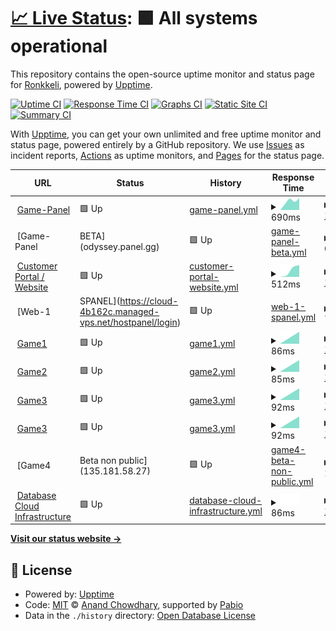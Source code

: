 # [📈 Live Status](https://status.ronkkeli.net): <!--live status--> **🟩 All systems operational**

This repository contains the open-source uptime monitor and status page for [Ronkkeli](https://status.ronkkeli.net), powered by [Upptime](https://github.com/upptime/upptime).

[![Uptime CI](https://github.com/ronkkeli/upptime/workflows/Uptime%20CI/badge.svg)](https://github.com/ronkkeli/upptime/actions?query=workflow%3A%22Uptime+CI%22)
[![Response Time CI](https://github.com/ronkkeli/upptime/workflows/Response%20Time%20CI/badge.svg)](https://github.com/ronkkeli/upptime/actions?query=workflow%3A%22Response+Time+CI%22)
[![Graphs CI](https://github.com/ronkkeli/upptime/workflows/Graphs%20CI/badge.svg)](https://github.com/ronkkeli/upptime/actions?query=workflow%3A%22Graphs+CI%22)
[![Static Site CI](https://github.com/ronkkeli/upptime/workflows/Static%20Site%20CI/badge.svg)](https://github.com/ronkkeli/upptime/actions?query=workflow%3A%22Static+Site+CI%22)
[![Summary CI](https://github.com/ronkkeli/upptime/workflows/Summary%20CI/badge.svg)](https://github.com/ronkkeli/upptime/actions?query=workflow%3A%22Summary+CI%22)

With [Upptime](https://upptime.js.org), you can get your own unlimited and free uptime monitor and status page, powered entirely by a GitHub repository. We use [Issues](https://github.com/ronkkeli/upptime/issues) as incident reports, [Actions](https://github.com/ronkkeli/upptime/actions) as uptime monitors, and [Pages](https://status.ronkkeli.net) for the status page.

<!--start: status pages-->
<!-- This summary is generated by Upptime (https://github.com/upptime/upptime) -->
<!-- Do not edit this manually, your changes will be overwritten -->
<!-- prettier-ignore -->
| URL | Status | History | Response Time | Uptime |
| --- | ------ | ------- | ------------- | ------ |
| <img alt="" src="https://icons.duckduckgo.com/ip3/panel.ronkkeli.net.ico" height="13"> [Game-Panel](https://panel.ronkkeli.net) | 🟩 Up | [game-panel.yml](https://github.com/1Ronkkeli/upptime/commits/HEAD/history/game-panel.yml) | <details><summary><img alt="Response time graph" src="./graphs/game-panel/response-time-week.png" height="20"> 690ms</summary><br><a href="https://status.ronkkeli.net/history/game-panel"><img alt="Response time 690" src="https://img.shields.io/endpoint?url=https%3A%2F%2Fraw.githubusercontent.com%2F1Ronkkeli%2Fupptime%2FHEAD%2Fapi%2Fgame-panel%2Fresponse-time.json"></a><br><a href="https://status.ronkkeli.net/history/game-panel"><img alt="24-hour response time 690" src="https://img.shields.io/endpoint?url=https%3A%2F%2Fraw.githubusercontent.com%2F1Ronkkeli%2Fupptime%2FHEAD%2Fapi%2Fgame-panel%2Fresponse-time-day.json"></a><br><a href="https://status.ronkkeli.net/history/game-panel"><img alt="7-day response time 690" src="https://img.shields.io/endpoint?url=https%3A%2F%2Fraw.githubusercontent.com%2F1Ronkkeli%2Fupptime%2FHEAD%2Fapi%2Fgame-panel%2Fresponse-time-week.json"></a><br><a href="https://status.ronkkeli.net/history/game-panel"><img alt="30-day response time 690" src="https://img.shields.io/endpoint?url=https%3A%2F%2Fraw.githubusercontent.com%2F1Ronkkeli%2Fupptime%2FHEAD%2Fapi%2Fgame-panel%2Fresponse-time-month.json"></a><br><a href="https://status.ronkkeli.net/history/game-panel"><img alt="1-year response time 690" src="https://img.shields.io/endpoint?url=https%3A%2F%2Fraw.githubusercontent.com%2F1Ronkkeli%2Fupptime%2FHEAD%2Fapi%2Fgame-panel%2Fresponse-time-year.json"></a></details> | <details><summary><a href="https://status.ronkkeli.net/history/game-panel">100.00%</a></summary><a href="https://status.ronkkeli.net/history/game-panel"><img alt="All-time uptime 100.00%" src="https://img.shields.io/endpoint?url=https%3A%2F%2Fraw.githubusercontent.com%2F1Ronkkeli%2Fupptime%2FHEAD%2Fapi%2Fgame-panel%2Fuptime.json"></a><br><a href="https://status.ronkkeli.net/history/game-panel"><img alt="24-hour uptime 100.00%" src="https://img.shields.io/endpoint?url=https%3A%2F%2Fraw.githubusercontent.com%2F1Ronkkeli%2Fupptime%2FHEAD%2Fapi%2Fgame-panel%2Fuptime-day.json"></a><br><a href="https://status.ronkkeli.net/history/game-panel"><img alt="7-day uptime 100.00%" src="https://img.shields.io/endpoint?url=https%3A%2F%2Fraw.githubusercontent.com%2F1Ronkkeli%2Fupptime%2FHEAD%2Fapi%2Fgame-panel%2Fuptime-week.json"></a><br><a href="https://status.ronkkeli.net/history/game-panel"><img alt="30-day uptime 100.00%" src="https://img.shields.io/endpoint?url=https%3A%2F%2Fraw.githubusercontent.com%2F1Ronkkeli%2Fupptime%2FHEAD%2Fapi%2Fgame-panel%2Fuptime-month.json"></a><br><a href="https://status.ronkkeli.net/history/game-panel"><img alt="1-year uptime 100.00%" src="https://img.shields.io/endpoint?url=https%3A%2F%2Fraw.githubusercontent.com%2F1Ronkkeli%2Fupptime%2FHEAD%2Fapi%2Fgame-panel%2Fuptime-year.json"></a></details>
| <img alt="" src="https://icons.duckduckgo.com/ip3/null.ico" height="13"> [Game-Panel | BETA](odyssey.panel.gg) | 🟩 Up | [game-panel-beta.yml](https://github.com/1Ronkkeli/upptime/commits/HEAD/history/game-panel-beta.yml) | <details><summary><img alt="Response time graph" src="./graphs/game-panel-beta/response-time-week.png" height="20"> 66ms</summary><br><a href="https://status.ronkkeli.net/history/game-panel-beta"><img alt="Response time 66" src="https://img.shields.io/endpoint?url=https%3A%2F%2Fraw.githubusercontent.com%2F1Ronkkeli%2Fupptime%2FHEAD%2Fapi%2Fgame-panel-beta%2Fresponse-time.json"></a><br><a href="https://status.ronkkeli.net/history/game-panel-beta"><img alt="24-hour response time 66" src="https://img.shields.io/endpoint?url=https%3A%2F%2Fraw.githubusercontent.com%2F1Ronkkeli%2Fupptime%2FHEAD%2Fapi%2Fgame-panel-beta%2Fresponse-time-day.json"></a><br><a href="https://status.ronkkeli.net/history/game-panel-beta"><img alt="7-day response time 66" src="https://img.shields.io/endpoint?url=https%3A%2F%2Fraw.githubusercontent.com%2F1Ronkkeli%2Fupptime%2FHEAD%2Fapi%2Fgame-panel-beta%2Fresponse-time-week.json"></a><br><a href="https://status.ronkkeli.net/history/game-panel-beta"><img alt="30-day response time 66" src="https://img.shields.io/endpoint?url=https%3A%2F%2Fraw.githubusercontent.com%2F1Ronkkeli%2Fupptime%2FHEAD%2Fapi%2Fgame-panel-beta%2Fresponse-time-month.json"></a><br><a href="https://status.ronkkeli.net/history/game-panel-beta"><img alt="1-year response time 66" src="https://img.shields.io/endpoint?url=https%3A%2F%2Fraw.githubusercontent.com%2F1Ronkkeli%2Fupptime%2FHEAD%2Fapi%2Fgame-panel-beta%2Fresponse-time-year.json"></a></details> | <details><summary><a href="https://status.ronkkeli.net/history/game-panel-beta">100.00%</a></summary><a href="https://status.ronkkeli.net/history/game-panel-beta"><img alt="All-time uptime 100.00%" src="https://img.shields.io/endpoint?url=https%3A%2F%2Fraw.githubusercontent.com%2F1Ronkkeli%2Fupptime%2FHEAD%2Fapi%2Fgame-panel-beta%2Fuptime.json"></a><br><a href="https://status.ronkkeli.net/history/game-panel-beta"><img alt="24-hour uptime 100.00%" src="https://img.shields.io/endpoint?url=https%3A%2F%2Fraw.githubusercontent.com%2F1Ronkkeli%2Fupptime%2FHEAD%2Fapi%2Fgame-panel-beta%2Fuptime-day.json"></a><br><a href="https://status.ronkkeli.net/history/game-panel-beta"><img alt="7-day uptime 100.00%" src="https://img.shields.io/endpoint?url=https%3A%2F%2Fraw.githubusercontent.com%2F1Ronkkeli%2Fupptime%2FHEAD%2Fapi%2Fgame-panel-beta%2Fuptime-week.json"></a><br><a href="https://status.ronkkeli.net/history/game-panel-beta"><img alt="30-day uptime 100.00%" src="https://img.shields.io/endpoint?url=https%3A%2F%2Fraw.githubusercontent.com%2F1Ronkkeli%2Fupptime%2FHEAD%2Fapi%2Fgame-panel-beta%2Fuptime-month.json"></a><br><a href="https://status.ronkkeli.net/history/game-panel-beta"><img alt="1-year uptime 100.00%" src="https://img.shields.io/endpoint?url=https%3A%2F%2Fraw.githubusercontent.com%2F1Ronkkeli%2Fupptime%2FHEAD%2Fapi%2Fgame-panel-beta%2Fuptime-year.json"></a></details>
| <img alt="" src="https://icons.duckduckgo.com/ip3/www.ronkkeli.com.ico" height="13"> [Customer Portal / Website](https://www.ronkkeli.com) | 🟩 Up | [customer-portal-website.yml](https://github.com/1Ronkkeli/upptime/commits/HEAD/history/customer-portal-website.yml) | <details><summary><img alt="Response time graph" src="./graphs/customer-portal-website/response-time-week.png" height="20"> 512ms</summary><br><a href="https://status.ronkkeli.net/history/customer-portal-website"><img alt="Response time 512" src="https://img.shields.io/endpoint?url=https%3A%2F%2Fraw.githubusercontent.com%2F1Ronkkeli%2Fupptime%2FHEAD%2Fapi%2Fcustomer-portal-website%2Fresponse-time.json"></a><br><a href="https://status.ronkkeli.net/history/customer-portal-website"><img alt="24-hour response time 512" src="https://img.shields.io/endpoint?url=https%3A%2F%2Fraw.githubusercontent.com%2F1Ronkkeli%2Fupptime%2FHEAD%2Fapi%2Fcustomer-portal-website%2Fresponse-time-day.json"></a><br><a href="https://status.ronkkeli.net/history/customer-portal-website"><img alt="7-day response time 512" src="https://img.shields.io/endpoint?url=https%3A%2F%2Fraw.githubusercontent.com%2F1Ronkkeli%2Fupptime%2FHEAD%2Fapi%2Fcustomer-portal-website%2Fresponse-time-week.json"></a><br><a href="https://status.ronkkeli.net/history/customer-portal-website"><img alt="30-day response time 512" src="https://img.shields.io/endpoint?url=https%3A%2F%2Fraw.githubusercontent.com%2F1Ronkkeli%2Fupptime%2FHEAD%2Fapi%2Fcustomer-portal-website%2Fresponse-time-month.json"></a><br><a href="https://status.ronkkeli.net/history/customer-portal-website"><img alt="1-year response time 512" src="https://img.shields.io/endpoint?url=https%3A%2F%2Fraw.githubusercontent.com%2F1Ronkkeli%2Fupptime%2FHEAD%2Fapi%2Fcustomer-portal-website%2Fresponse-time-year.json"></a></details> | <details><summary><a href="https://status.ronkkeli.net/history/customer-portal-website">100.00%</a></summary><a href="https://status.ronkkeli.net/history/customer-portal-website"><img alt="All-time uptime 100.00%" src="https://img.shields.io/endpoint?url=https%3A%2F%2Fraw.githubusercontent.com%2F1Ronkkeli%2Fupptime%2FHEAD%2Fapi%2Fcustomer-portal-website%2Fuptime.json"></a><br><a href="https://status.ronkkeli.net/history/customer-portal-website"><img alt="24-hour uptime 100.00%" src="https://img.shields.io/endpoint?url=https%3A%2F%2Fraw.githubusercontent.com%2F1Ronkkeli%2Fupptime%2FHEAD%2Fapi%2Fcustomer-portal-website%2Fuptime-day.json"></a><br><a href="https://status.ronkkeli.net/history/customer-portal-website"><img alt="7-day uptime 100.00%" src="https://img.shields.io/endpoint?url=https%3A%2F%2Fraw.githubusercontent.com%2F1Ronkkeli%2Fupptime%2FHEAD%2Fapi%2Fcustomer-portal-website%2Fuptime-week.json"></a><br><a href="https://status.ronkkeli.net/history/customer-portal-website"><img alt="30-day uptime 100.00%" src="https://img.shields.io/endpoint?url=https%3A%2F%2Fraw.githubusercontent.com%2F1Ronkkeli%2Fupptime%2FHEAD%2Fapi%2Fcustomer-portal-website%2Fuptime-month.json"></a><br><a href="https://status.ronkkeli.net/history/customer-portal-website"><img alt="1-year uptime 100.00%" src="https://img.shields.io/endpoint?url=https%3A%2F%2Fraw.githubusercontent.com%2F1Ronkkeli%2Fupptime%2FHEAD%2Fapi%2Fcustomer-portal-website%2Fuptime-year.json"></a></details>
| <img alt="" src="https://icons.duckduckgo.com/ip3/cloud-4b162c.managed-vps.net.ico" height="13"> [Web-1 | SPANEL](https://cloud-4b162c.managed-vps.net/hostpanel/login) | 🟩 Up | [web-1-spanel.yml](https://github.com/1Ronkkeli/upptime/commits/HEAD/history/web-1-spanel.yml) | <details><summary><img alt="Response time graph" src="./graphs/web-1-spanel/response-time-week.png" height="20"> 781ms</summary><br><a href="https://status.ronkkeli.net/history/web-1-spanel"><img alt="Response time 781" src="https://img.shields.io/endpoint?url=https%3A%2F%2Fraw.githubusercontent.com%2F1Ronkkeli%2Fupptime%2FHEAD%2Fapi%2Fweb-1-spanel%2Fresponse-time.json"></a><br><a href="https://status.ronkkeli.net/history/web-1-spanel"><img alt="24-hour response time 781" src="https://img.shields.io/endpoint?url=https%3A%2F%2Fraw.githubusercontent.com%2F1Ronkkeli%2Fupptime%2FHEAD%2Fapi%2Fweb-1-spanel%2Fresponse-time-day.json"></a><br><a href="https://status.ronkkeli.net/history/web-1-spanel"><img alt="7-day response time 781" src="https://img.shields.io/endpoint?url=https%3A%2F%2Fraw.githubusercontent.com%2F1Ronkkeli%2Fupptime%2FHEAD%2Fapi%2Fweb-1-spanel%2Fresponse-time-week.json"></a><br><a href="https://status.ronkkeli.net/history/web-1-spanel"><img alt="30-day response time 781" src="https://img.shields.io/endpoint?url=https%3A%2F%2Fraw.githubusercontent.com%2F1Ronkkeli%2Fupptime%2FHEAD%2Fapi%2Fweb-1-spanel%2Fresponse-time-month.json"></a><br><a href="https://status.ronkkeli.net/history/web-1-spanel"><img alt="1-year response time 781" src="https://img.shields.io/endpoint?url=https%3A%2F%2Fraw.githubusercontent.com%2F1Ronkkeli%2Fupptime%2FHEAD%2Fapi%2Fweb-1-spanel%2Fresponse-time-year.json"></a></details> | <details><summary><a href="https://status.ronkkeli.net/history/web-1-spanel">100.00%</a></summary><a href="https://status.ronkkeli.net/history/web-1-spanel"><img alt="All-time uptime 100.00%" src="https://img.shields.io/endpoint?url=https%3A%2F%2Fraw.githubusercontent.com%2F1Ronkkeli%2Fupptime%2FHEAD%2Fapi%2Fweb-1-spanel%2Fuptime.json"></a><br><a href="https://status.ronkkeli.net/history/web-1-spanel"><img alt="24-hour uptime 100.00%" src="https://img.shields.io/endpoint?url=https%3A%2F%2Fraw.githubusercontent.com%2F1Ronkkeli%2Fupptime%2FHEAD%2Fapi%2Fweb-1-spanel%2Fuptime-day.json"></a><br><a href="https://status.ronkkeli.net/history/web-1-spanel"><img alt="7-day uptime 100.00%" src="https://img.shields.io/endpoint?url=https%3A%2F%2Fraw.githubusercontent.com%2F1Ronkkeli%2Fupptime%2FHEAD%2Fapi%2Fweb-1-spanel%2Fuptime-week.json"></a><br><a href="https://status.ronkkeli.net/history/web-1-spanel"><img alt="30-day uptime 100.00%" src="https://img.shields.io/endpoint?url=https%3A%2F%2Fraw.githubusercontent.com%2F1Ronkkeli%2Fupptime%2FHEAD%2Fapi%2Fweb-1-spanel%2Fuptime-month.json"></a><br><a href="https://status.ronkkeli.net/history/web-1-spanel"><img alt="1-year uptime 100.00%" src="https://img.shields.io/endpoint?url=https%3A%2F%2Fraw.githubusercontent.com%2F1Ronkkeli%2Fupptime%2FHEAD%2Fapi%2Fweb-1-spanel%2Fuptime-year.json"></a></details>
| <img alt="" src="https://icons.duckduckgo.com/ip3/null.ico" height="13"> [Game1](game1.ronkkeli.net) | 🟩 Up | [game1.yml](https://github.com/1Ronkkeli/upptime/commits/HEAD/history/game1.yml) | <details><summary><img alt="Response time graph" src="./graphs/game1/response-time-week.png" height="20"> 86ms</summary><br><a href="https://status.ronkkeli.net/history/game1"><img alt="Response time 86" src="https://img.shields.io/endpoint?url=https%3A%2F%2Fraw.githubusercontent.com%2F1Ronkkeli%2Fupptime%2FHEAD%2Fapi%2Fgame1%2Fresponse-time.json"></a><br><a href="https://status.ronkkeli.net/history/game1"><img alt="24-hour response time 86" src="https://img.shields.io/endpoint?url=https%3A%2F%2Fraw.githubusercontent.com%2F1Ronkkeli%2Fupptime%2FHEAD%2Fapi%2Fgame1%2Fresponse-time-day.json"></a><br><a href="https://status.ronkkeli.net/history/game1"><img alt="7-day response time 86" src="https://img.shields.io/endpoint?url=https%3A%2F%2Fraw.githubusercontent.com%2F1Ronkkeli%2Fupptime%2FHEAD%2Fapi%2Fgame1%2Fresponse-time-week.json"></a><br><a href="https://status.ronkkeli.net/history/game1"><img alt="30-day response time 86" src="https://img.shields.io/endpoint?url=https%3A%2F%2Fraw.githubusercontent.com%2F1Ronkkeli%2Fupptime%2FHEAD%2Fapi%2Fgame1%2Fresponse-time-month.json"></a><br><a href="https://status.ronkkeli.net/history/game1"><img alt="1-year response time 86" src="https://img.shields.io/endpoint?url=https%3A%2F%2Fraw.githubusercontent.com%2F1Ronkkeli%2Fupptime%2FHEAD%2Fapi%2Fgame1%2Fresponse-time-year.json"></a></details> | <details><summary><a href="https://status.ronkkeli.net/history/game1">100.00%</a></summary><a href="https://status.ronkkeli.net/history/game1"><img alt="All-time uptime 100.00%" src="https://img.shields.io/endpoint?url=https%3A%2F%2Fraw.githubusercontent.com%2F1Ronkkeli%2Fupptime%2FHEAD%2Fapi%2Fgame1%2Fuptime.json"></a><br><a href="https://status.ronkkeli.net/history/game1"><img alt="24-hour uptime 100.00%" src="https://img.shields.io/endpoint?url=https%3A%2F%2Fraw.githubusercontent.com%2F1Ronkkeli%2Fupptime%2FHEAD%2Fapi%2Fgame1%2Fuptime-day.json"></a><br><a href="https://status.ronkkeli.net/history/game1"><img alt="7-day uptime 100.00%" src="https://img.shields.io/endpoint?url=https%3A%2F%2Fraw.githubusercontent.com%2F1Ronkkeli%2Fupptime%2FHEAD%2Fapi%2Fgame1%2Fuptime-week.json"></a><br><a href="https://status.ronkkeli.net/history/game1"><img alt="30-day uptime 100.00%" src="https://img.shields.io/endpoint?url=https%3A%2F%2Fraw.githubusercontent.com%2F1Ronkkeli%2Fupptime%2FHEAD%2Fapi%2Fgame1%2Fuptime-month.json"></a><br><a href="https://status.ronkkeli.net/history/game1"><img alt="1-year uptime 100.00%" src="https://img.shields.io/endpoint?url=https%3A%2F%2Fraw.githubusercontent.com%2F1Ronkkeli%2Fupptime%2FHEAD%2Fapi%2Fgame1%2Fuptime-year.json"></a></details>
| <img alt="" src="https://icons.duckduckgo.com/ip3/null.ico" height="13"> [Game2](game2.ronkkeli.net) | 🟩 Up | [game2.yml](https://github.com/1Ronkkeli/upptime/commits/HEAD/history/game2.yml) | <details><summary><img alt="Response time graph" src="./graphs/game2/response-time-week.png" height="20"> 85ms</summary><br><a href="https://status.ronkkeli.net/history/game2"><img alt="Response time 85" src="https://img.shields.io/endpoint?url=https%3A%2F%2Fraw.githubusercontent.com%2F1Ronkkeli%2Fupptime%2FHEAD%2Fapi%2Fgame2%2Fresponse-time.json"></a><br><a href="https://status.ronkkeli.net/history/game2"><img alt="24-hour response time 85" src="https://img.shields.io/endpoint?url=https%3A%2F%2Fraw.githubusercontent.com%2F1Ronkkeli%2Fupptime%2FHEAD%2Fapi%2Fgame2%2Fresponse-time-day.json"></a><br><a href="https://status.ronkkeli.net/history/game2"><img alt="7-day response time 85" src="https://img.shields.io/endpoint?url=https%3A%2F%2Fraw.githubusercontent.com%2F1Ronkkeli%2Fupptime%2FHEAD%2Fapi%2Fgame2%2Fresponse-time-week.json"></a><br><a href="https://status.ronkkeli.net/history/game2"><img alt="30-day response time 85" src="https://img.shields.io/endpoint?url=https%3A%2F%2Fraw.githubusercontent.com%2F1Ronkkeli%2Fupptime%2FHEAD%2Fapi%2Fgame2%2Fresponse-time-month.json"></a><br><a href="https://status.ronkkeli.net/history/game2"><img alt="1-year response time 85" src="https://img.shields.io/endpoint?url=https%3A%2F%2Fraw.githubusercontent.com%2F1Ronkkeli%2Fupptime%2FHEAD%2Fapi%2Fgame2%2Fresponse-time-year.json"></a></details> | <details><summary><a href="https://status.ronkkeli.net/history/game2">100.00%</a></summary><a href="https://status.ronkkeli.net/history/game2"><img alt="All-time uptime 100.00%" src="https://img.shields.io/endpoint?url=https%3A%2F%2Fraw.githubusercontent.com%2F1Ronkkeli%2Fupptime%2FHEAD%2Fapi%2Fgame2%2Fuptime.json"></a><br><a href="https://status.ronkkeli.net/history/game2"><img alt="24-hour uptime 100.00%" src="https://img.shields.io/endpoint?url=https%3A%2F%2Fraw.githubusercontent.com%2F1Ronkkeli%2Fupptime%2FHEAD%2Fapi%2Fgame2%2Fuptime-day.json"></a><br><a href="https://status.ronkkeli.net/history/game2"><img alt="7-day uptime 100.00%" src="https://img.shields.io/endpoint?url=https%3A%2F%2Fraw.githubusercontent.com%2F1Ronkkeli%2Fupptime%2FHEAD%2Fapi%2Fgame2%2Fuptime-week.json"></a><br><a href="https://status.ronkkeli.net/history/game2"><img alt="30-day uptime 100.00%" src="https://img.shields.io/endpoint?url=https%3A%2F%2Fraw.githubusercontent.com%2F1Ronkkeli%2Fupptime%2FHEAD%2Fapi%2Fgame2%2Fuptime-month.json"></a><br><a href="https://status.ronkkeli.net/history/game2"><img alt="1-year uptime 100.00%" src="https://img.shields.io/endpoint?url=https%3A%2F%2Fraw.githubusercontent.com%2F1Ronkkeli%2Fupptime%2FHEAD%2Fapi%2Fgame2%2Fuptime-year.json"></a></details>
| <img alt="" src="https://icons.duckduckgo.com/ip3/null.ico" height="13"> [Game3](game3.ronkkeli.net) | 🟩 Up | [game3.yml](https://github.com/1Ronkkeli/upptime/commits/HEAD/history/game3.yml) | <details><summary><img alt="Response time graph" src="./graphs/game3/response-time-week.png" height="20"> 92ms</summary><br><a href="https://status.ronkkeli.net/history/game3"><img alt="Response time 92" src="https://img.shields.io/endpoint?url=https%3A%2F%2Fraw.githubusercontent.com%2F1Ronkkeli%2Fupptime%2FHEAD%2Fapi%2Fgame3%2Fresponse-time.json"></a><br><a href="https://status.ronkkeli.net/history/game3"><img alt="24-hour response time 92" src="https://img.shields.io/endpoint?url=https%3A%2F%2Fraw.githubusercontent.com%2F1Ronkkeli%2Fupptime%2FHEAD%2Fapi%2Fgame3%2Fresponse-time-day.json"></a><br><a href="https://status.ronkkeli.net/history/game3"><img alt="7-day response time 92" src="https://img.shields.io/endpoint?url=https%3A%2F%2Fraw.githubusercontent.com%2F1Ronkkeli%2Fupptime%2FHEAD%2Fapi%2Fgame3%2Fresponse-time-week.json"></a><br><a href="https://status.ronkkeli.net/history/game3"><img alt="30-day response time 92" src="https://img.shields.io/endpoint?url=https%3A%2F%2Fraw.githubusercontent.com%2F1Ronkkeli%2Fupptime%2FHEAD%2Fapi%2Fgame3%2Fresponse-time-month.json"></a><br><a href="https://status.ronkkeli.net/history/game3"><img alt="1-year response time 92" src="https://img.shields.io/endpoint?url=https%3A%2F%2Fraw.githubusercontent.com%2F1Ronkkeli%2Fupptime%2FHEAD%2Fapi%2Fgame3%2Fresponse-time-year.json"></a></details> | <details><summary><a href="https://status.ronkkeli.net/history/game3">100.00%</a></summary><a href="https://status.ronkkeli.net/history/game3"><img alt="All-time uptime 100.00%" src="https://img.shields.io/endpoint?url=https%3A%2F%2Fraw.githubusercontent.com%2F1Ronkkeli%2Fupptime%2FHEAD%2Fapi%2Fgame3%2Fuptime.json"></a><br><a href="https://status.ronkkeli.net/history/game3"><img alt="24-hour uptime 100.00%" src="https://img.shields.io/endpoint?url=https%3A%2F%2Fraw.githubusercontent.com%2F1Ronkkeli%2Fupptime%2FHEAD%2Fapi%2Fgame3%2Fuptime-day.json"></a><br><a href="https://status.ronkkeli.net/history/game3"><img alt="7-day uptime 100.00%" src="https://img.shields.io/endpoint?url=https%3A%2F%2Fraw.githubusercontent.com%2F1Ronkkeli%2Fupptime%2FHEAD%2Fapi%2Fgame3%2Fuptime-week.json"></a><br><a href="https://status.ronkkeli.net/history/game3"><img alt="30-day uptime 100.00%" src="https://img.shields.io/endpoint?url=https%3A%2F%2Fraw.githubusercontent.com%2F1Ronkkeli%2Fupptime%2FHEAD%2Fapi%2Fgame3%2Fuptime-month.json"></a><br><a href="https://status.ronkkeli.net/history/game3"><img alt="1-year uptime 100.00%" src="https://img.shields.io/endpoint?url=https%3A%2F%2Fraw.githubusercontent.com%2F1Ronkkeli%2Fupptime%2FHEAD%2Fapi%2Fgame3%2Fuptime-year.json"></a></details>
| <img alt="" src="https://icons.duckduckgo.com/ip3/null.ico" height="13"> [Game3](game3.ronkkeli.net) | 🟩 Up | [game3.yml](https://github.com/1Ronkkeli/upptime/commits/HEAD/history/game3.yml) | <details><summary><img alt="Response time graph" src="./graphs/game3/response-time-week.png" height="20"> 92ms</summary><br><a href="https://status.ronkkeli.net/history/game3"><img alt="Response time 92" src="https://img.shields.io/endpoint?url=https%3A%2F%2Fraw.githubusercontent.com%2F1Ronkkeli%2Fupptime%2FHEAD%2Fapi%2Fgame3%2Fresponse-time.json"></a><br><a href="https://status.ronkkeli.net/history/game3"><img alt="24-hour response time 92" src="https://img.shields.io/endpoint?url=https%3A%2F%2Fraw.githubusercontent.com%2F1Ronkkeli%2Fupptime%2FHEAD%2Fapi%2Fgame3%2Fresponse-time-day.json"></a><br><a href="https://status.ronkkeli.net/history/game3"><img alt="7-day response time 92" src="https://img.shields.io/endpoint?url=https%3A%2F%2Fraw.githubusercontent.com%2F1Ronkkeli%2Fupptime%2FHEAD%2Fapi%2Fgame3%2Fresponse-time-week.json"></a><br><a href="https://status.ronkkeli.net/history/game3"><img alt="30-day response time 92" src="https://img.shields.io/endpoint?url=https%3A%2F%2Fraw.githubusercontent.com%2F1Ronkkeli%2Fupptime%2FHEAD%2Fapi%2Fgame3%2Fresponse-time-month.json"></a><br><a href="https://status.ronkkeli.net/history/game3"><img alt="1-year response time 92" src="https://img.shields.io/endpoint?url=https%3A%2F%2Fraw.githubusercontent.com%2F1Ronkkeli%2Fupptime%2FHEAD%2Fapi%2Fgame3%2Fresponse-time-year.json"></a></details> | <details><summary><a href="https://status.ronkkeli.net/history/game3">100.00%</a></summary><a href="https://status.ronkkeli.net/history/game3"><img alt="All-time uptime 100.00%" src="https://img.shields.io/endpoint?url=https%3A%2F%2Fraw.githubusercontent.com%2F1Ronkkeli%2Fupptime%2FHEAD%2Fapi%2Fgame3%2Fuptime.json"></a><br><a href="https://status.ronkkeli.net/history/game3"><img alt="24-hour uptime 100.00%" src="https://img.shields.io/endpoint?url=https%3A%2F%2Fraw.githubusercontent.com%2F1Ronkkeli%2Fupptime%2FHEAD%2Fapi%2Fgame3%2Fuptime-day.json"></a><br><a href="https://status.ronkkeli.net/history/game3"><img alt="7-day uptime 100.00%" src="https://img.shields.io/endpoint?url=https%3A%2F%2Fraw.githubusercontent.com%2F1Ronkkeli%2Fupptime%2FHEAD%2Fapi%2Fgame3%2Fuptime-week.json"></a><br><a href="https://status.ronkkeli.net/history/game3"><img alt="30-day uptime 100.00%" src="https://img.shields.io/endpoint?url=https%3A%2F%2Fraw.githubusercontent.com%2F1Ronkkeli%2Fupptime%2FHEAD%2Fapi%2Fgame3%2Fuptime-month.json"></a><br><a href="https://status.ronkkeli.net/history/game3"><img alt="1-year uptime 100.00%" src="https://img.shields.io/endpoint?url=https%3A%2F%2Fraw.githubusercontent.com%2F1Ronkkeli%2Fupptime%2FHEAD%2Fapi%2Fgame3%2Fuptime-year.json"></a></details>
| <img alt="" src="https://icons.duckduckgo.com/ip3/null.ico" height="13"> [Game4 | Beta non public](135.181.58.27) | 🟩 Up | [game4-beta-non-public.yml](https://github.com/1Ronkkeli/upptime/commits/HEAD/history/game4-beta-non-public.yml) | <details><summary><img alt="Response time graph" src="./graphs/game4-beta-non-public/response-time-week.png" height="20"> 117ms</summary><br><a href="https://status.ronkkeli.net/history/game4-beta-non-public"><img alt="Response time 117" src="https://img.shields.io/endpoint?url=https%3A%2F%2Fraw.githubusercontent.com%2F1Ronkkeli%2Fupptime%2FHEAD%2Fapi%2Fgame4-beta-non-public%2Fresponse-time.json"></a><br><a href="https://status.ronkkeli.net/history/game4-beta-non-public"><img alt="24-hour response time 117" src="https://img.shields.io/endpoint?url=https%3A%2F%2Fraw.githubusercontent.com%2F1Ronkkeli%2Fupptime%2FHEAD%2Fapi%2Fgame4-beta-non-public%2Fresponse-time-day.json"></a><br><a href="https://status.ronkkeli.net/history/game4-beta-non-public"><img alt="7-day response time 117" src="https://img.shields.io/endpoint?url=https%3A%2F%2Fraw.githubusercontent.com%2F1Ronkkeli%2Fupptime%2FHEAD%2Fapi%2Fgame4-beta-non-public%2Fresponse-time-week.json"></a><br><a href="https://status.ronkkeli.net/history/game4-beta-non-public"><img alt="30-day response time 117" src="https://img.shields.io/endpoint?url=https%3A%2F%2Fraw.githubusercontent.com%2F1Ronkkeli%2Fupptime%2FHEAD%2Fapi%2Fgame4-beta-non-public%2Fresponse-time-month.json"></a><br><a href="https://status.ronkkeli.net/history/game4-beta-non-public"><img alt="1-year response time 117" src="https://img.shields.io/endpoint?url=https%3A%2F%2Fraw.githubusercontent.com%2F1Ronkkeli%2Fupptime%2FHEAD%2Fapi%2Fgame4-beta-non-public%2Fresponse-time-year.json"></a></details> | <details><summary><a href="https://status.ronkkeli.net/history/game4-beta-non-public">100.00%</a></summary><a href="https://status.ronkkeli.net/history/game4-beta-non-public"><img alt="All-time uptime 100.00%" src="https://img.shields.io/endpoint?url=https%3A%2F%2Fraw.githubusercontent.com%2F1Ronkkeli%2Fupptime%2FHEAD%2Fapi%2Fgame4-beta-non-public%2Fuptime.json"></a><br><a href="https://status.ronkkeli.net/history/game4-beta-non-public"><img alt="24-hour uptime 100.00%" src="https://img.shields.io/endpoint?url=https%3A%2F%2Fraw.githubusercontent.com%2F1Ronkkeli%2Fupptime%2FHEAD%2Fapi%2Fgame4-beta-non-public%2Fuptime-day.json"></a><br><a href="https://status.ronkkeli.net/history/game4-beta-non-public"><img alt="7-day uptime 100.00%" src="https://img.shields.io/endpoint?url=https%3A%2F%2Fraw.githubusercontent.com%2F1Ronkkeli%2Fupptime%2FHEAD%2Fapi%2Fgame4-beta-non-public%2Fuptime-week.json"></a><br><a href="https://status.ronkkeli.net/history/game4-beta-non-public"><img alt="30-day uptime 100.00%" src="https://img.shields.io/endpoint?url=https%3A%2F%2Fraw.githubusercontent.com%2F1Ronkkeli%2Fupptime%2FHEAD%2Fapi%2Fgame4-beta-non-public%2Fuptime-month.json"></a><br><a href="https://status.ronkkeli.net/history/game4-beta-non-public"><img alt="1-year uptime 100.00%" src="https://img.shields.io/endpoint?url=https%3A%2F%2Fraw.githubusercontent.com%2F1Ronkkeli%2Fupptime%2FHEAD%2Fapi%2Fgame4-beta-non-public%2Fuptime-year.json"></a></details>
| <img alt="" src="https://icons.duckduckgo.com/ip3/null.ico" height="13"> [Database Cloud Infrastructure](phpmyadmin-gra3.hosting.ovh.net) | 🟩 Up | [database-cloud-infrastructure.yml](https://github.com/1Ronkkeli/upptime/commits/HEAD/history/database-cloud-infrastructure.yml) | <details><summary><img alt="Response time graph" src="./graphs/database-cloud-infrastructure/response-time-week.png" height="20"> 86ms</summary><br><a href="https://status.ronkkeli.net/history/database-cloud-infrastructure"><img alt="Response time 86" src="https://img.shields.io/endpoint?url=https%3A%2F%2Fraw.githubusercontent.com%2F1Ronkkeli%2Fupptime%2FHEAD%2Fapi%2Fdatabase-cloud-infrastructure%2Fresponse-time.json"></a><br><a href="https://status.ronkkeli.net/history/database-cloud-infrastructure"><img alt="24-hour response time 86" src="https://img.shields.io/endpoint?url=https%3A%2F%2Fraw.githubusercontent.com%2F1Ronkkeli%2Fupptime%2FHEAD%2Fapi%2Fdatabase-cloud-infrastructure%2Fresponse-time-day.json"></a><br><a href="https://status.ronkkeli.net/history/database-cloud-infrastructure"><img alt="7-day response time 86" src="https://img.shields.io/endpoint?url=https%3A%2F%2Fraw.githubusercontent.com%2F1Ronkkeli%2Fupptime%2FHEAD%2Fapi%2Fdatabase-cloud-infrastructure%2Fresponse-time-week.json"></a><br><a href="https://status.ronkkeli.net/history/database-cloud-infrastructure"><img alt="30-day response time 86" src="https://img.shields.io/endpoint?url=https%3A%2F%2Fraw.githubusercontent.com%2F1Ronkkeli%2Fupptime%2FHEAD%2Fapi%2Fdatabase-cloud-infrastructure%2Fresponse-time-month.json"></a><br><a href="https://status.ronkkeli.net/history/database-cloud-infrastructure"><img alt="1-year response time 86" src="https://img.shields.io/endpoint?url=https%3A%2F%2Fraw.githubusercontent.com%2F1Ronkkeli%2Fupptime%2FHEAD%2Fapi%2Fdatabase-cloud-infrastructure%2Fresponse-time-year.json"></a></details> | <details><summary><a href="https://status.ronkkeli.net/history/database-cloud-infrastructure">100.00%</a></summary><a href="https://status.ronkkeli.net/history/database-cloud-infrastructure"><img alt="All-time uptime 100.00%" src="https://img.shields.io/endpoint?url=https%3A%2F%2Fraw.githubusercontent.com%2F1Ronkkeli%2Fupptime%2FHEAD%2Fapi%2Fdatabase-cloud-infrastructure%2Fuptime.json"></a><br><a href="https://status.ronkkeli.net/history/database-cloud-infrastructure"><img alt="24-hour uptime 100.00%" src="https://img.shields.io/endpoint?url=https%3A%2F%2Fraw.githubusercontent.com%2F1Ronkkeli%2Fupptime%2FHEAD%2Fapi%2Fdatabase-cloud-infrastructure%2Fuptime-day.json"></a><br><a href="https://status.ronkkeli.net/history/database-cloud-infrastructure"><img alt="7-day uptime 100.00%" src="https://img.shields.io/endpoint?url=https%3A%2F%2Fraw.githubusercontent.com%2F1Ronkkeli%2Fupptime%2FHEAD%2Fapi%2Fdatabase-cloud-infrastructure%2Fuptime-week.json"></a><br><a href="https://status.ronkkeli.net/history/database-cloud-infrastructure"><img alt="30-day uptime 100.00%" src="https://img.shields.io/endpoint?url=https%3A%2F%2Fraw.githubusercontent.com%2F1Ronkkeli%2Fupptime%2FHEAD%2Fapi%2Fdatabase-cloud-infrastructure%2Fuptime-month.json"></a><br><a href="https://status.ronkkeli.net/history/database-cloud-infrastructure"><img alt="1-year uptime 100.00%" src="https://img.shields.io/endpoint?url=https%3A%2F%2Fraw.githubusercontent.com%2F1Ronkkeli%2Fupptime%2FHEAD%2Fapi%2Fdatabase-cloud-infrastructure%2Fuptime-year.json"></a></details>

<!--end: status pages-->

[**Visit our status website →**](https://status.ronkkeli.net)

## 📄 License

- Powered by: [Upptime](https://github.com/upptime/upptime)
- Code: [MIT](./LICENSE) © [Anand Chowdhary](https://anandchowdhary.com), supported by [Pabio](https://pabio.com)
- Data in the `./history` directory: [Open Database License](https://opendatacommons.org/licenses/odbl/1-0/)

